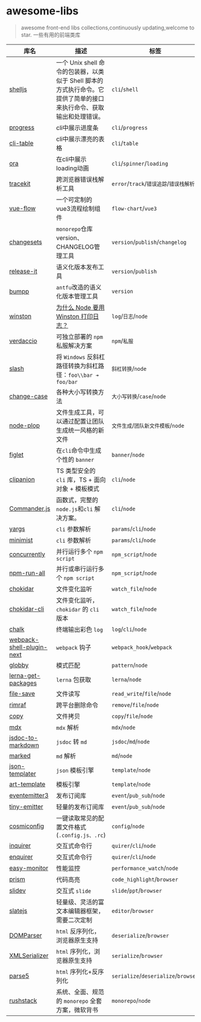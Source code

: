 # awesome-libs

> awesome front-end libs collections,continuously updating,welcome to star.
> 一些有用的前端类库

| 库名                                                                                 | 描述                                                                              | 标签                                |
| ------------------------------------------------------------------------------------ | --------------------------------------------------------------------------------- | ----------------------------------- |
|[shelljs](https://www.npmjs.com/package/shelljs)|一个 Unix shell 命令的包装器，以类似于 Shell 脚本的方式执行命令。它提供了简单的接口来执行命令、获取输出和处理错误。|`cli`/`shell`|
|[progress](https://www.npmjs.com/package/progress)|cli中展示进度条|`cli`/`progress`|
|[cli-table](https://github.com/Automattic/cli-table)|cli中展示漂亮的表格|`cli`/`table`|
|[ora](https://github.com/sindresorhus/ora)|在cli中展示loading动画|`cli`/`spinner`/`loading`|
|[tracekit](https://github.com/csnover/TraceKit)|跨浏览器错误栈解析工具|`error`/`track`/`错误追踪`/`错误栈解析`|
|[vue-flow](https://github.com/bcakmakoglu/vue-flow)|一个可定制的vue3流程绘制组件|`flow-chart`/`vue3`|
|[changesets](https://github.com/changesets/changesets)|`monorepo`仓库version、CHANGELOG管理工具|`version`/`publish`/`changelog`|
| [release-it](https://www.npmjs.com/package/release-it)                               | 语义化版本发布工具                                                   | `version`/`publish`                 |
| [bumpp](https://www.npmjs.com/package/bumpp)                                         | `antfu`改造的语义化版本管理工具                                                   | `version`                 |
| [winston](https://github.com/winstonjs/winston)                                      | [为什么 Node 要用 Winston 打印日志？](https://juejin.cn/post/7294638699417190410) | `log`/`日志`/`node`                 |
| [verdaccio](https://github.com/verdaccio/verdaccio)                                  | 可独立部署的 `npm` 私服解决方案                                                   | `npm`/`私服`                        |
| [slash](https://www.npmjs.com/package/slash)                                         | 将 `Windows` 反斜杠路径转换为斜杠路径：`foo\\bar ➔ foo/bar`                       | `斜杠转换`/`node`                   |
| [change-case](https://www.npmjs.com/package/change-case)                             | 各种大小写转换方法                                                                | `大小写转换`/`case`/`node`          |
| [node-plop](https://github.com/plopjs/plop#readme)                                   | 文件生成工具，可以通过配置让团队生成统一风格的新文件                              | `文件生成`/`团队新文件模板`/`node`  |
| [figlet](https://www.npmjs.com/package/figlet)                                       | 在`cli`命令中生成个性的 `banner`                                                  | `banner`/`node`                     |
| [clipanion](https://github.com/arcanis/clipanion)                                    | TS 类型安全的 `cli` 库，TS + 面向对象 + 模板模式                                  | `cli`/`node`                        |
| [Commander.js](https://github.com/tj/commander.js)                                   | 函数式，完整的 `node.js`和`cli` 解决方案。                                        | `cli`/`node`                        |
| [yargs](https://www.npmjs.com/package/yargs)                                         | `cli` 参数解析                                                                    | `params`/`cli`/`node`               |
| [minimist](https://www.npmjs.com/package/minimist)                                   | `cli` 参数解析                                                                    | `params`/`cli`/`node`               |
| [concurrently](https://www.npmjs.com/package/concurrently)                           | 并行运行多个 `npm script`                                                         | `npm_script`/`node`                 |
| [npm-run-all](https://www.npmjs.com/package/npm-run-all)                             | 并行或串行运行多个 `npm script`                                                   | `npm_script`/`node`                 |
| [chokidar](https://www.npmjs.com/package/chokidar)                                   | 文件变化监听                                                                      | `watch_file`/`node`                 |
| [chokidar-cli](https://www.npmjs.com/package/chokidar-cli)                           | 文件变化监听，`chokidar` 的 `cli` 版本                                            | `watch_file`/`node`                 |
| [chalk](https://www.npmjs.com/package/chalk)                                         | 终端输出彩色 `log`                                                                | `log`/`cli`/`node`                  |
| [webpack-shell-plugin-next](https://www.npmjs.com/package/webpack-shell-plugin-next) | `webpack` 钩子                                                                    | `webpack_hook`/`webpack`            |
| [globby](https://www.npmjs.com/package/globby)                                       | 模式匹配                                                                          | `pattern`/`node`                    |
| [lerna-get-packages](https://www.npmjs.com/package/lerna-get-packages)               | `lerna` 包获取                                                                    | `lerna`/`node`                      |
| [file-save](https://www.npmjs.com/package/file-save)                                 | 文件读写                                                                          | `read_write`/`file`/`node`          |
| [rimraf](https://www.npmjs.com/package/rimraf)                                       | 跨平台删除命令                                                                    | `remove`/`file`/`node`              |
| [copy](https://www.npmjs.com/package/copy)                                           | 文件拷贝                                                                          | `copy`/`file`/`node`                |
| [mdx](https://github.com/mdx-js/mdx)                                                 | `mdx` 解析                                                                        | `mdx`/`node`                        |
| [jsdoc-to-markdown](https://www.npmjs.com/package/jsdoc-to-markdown)                 | `jsdoc` 转 `md`                                                                   | `jsdoc`/`md`/`node`                 |
| [marked](https://www.npmjs.com/package/marked)                                       | `md` 解析                                                                         | `md`/`node`                         |
| [json-templater](https://www.npmjs.com/package/json-templater)                       | `json` 模板引擎                                                                   | `template`/`node`                   |
| [art-template](https://github.com/aui/art-template)                                  | 模板引擎                                                                          | `template`/`node`                   |
| [eventemitter3](https://www.npmjs.com/package/eventemitter3)                         | 发布订阅库                                                                        | `event`/`pub_sub`/`node`            |
| [tiny-emitter](https://www.npmjs.com/package/tiny-emitter)                           | 轻量的发布订阅库                                                                        | `event`/`pub_sub`/`node`            |
| [cosmiconfig](https://github.com/davidtheclark/cosmiconfig)                          | 一键读取常见的配置文件格式(`.config.js、.rc`)                                     | `config`/`node`                     |
| [inquirer](https://www.npmjs.com/package/inquirer)                                   | 交互式命令行                                                                      | `quirer`/`cli`/`node`               |
| [enquirer](https://www.npmjs.com/package/enquirer)                                   | 交互式命令行                                                                      | `quirer`/`cli`/`node`               |
| [easy-monitor](https://github.com/hyj1991/easy-monitor)                              | 性能监控                                                                          | `performance_watch`/`node`          |
| [prism](https://github.com/PrismJS/prism)                                            | 代码高亮                                                                          | `code_highlight`/`browser`          |
| [slidev](https://github.com/slidevjs/slidev)                                         | 交互式 `slide`                                                                    | `slide`/`ppt`/`browser`             |
| [slatejs](https://www.slatejs.org/)                                                  | 轻量级、灵活的富文本编辑器框架，需要二次定制                                      | `editor`/`browser`                  |
| [DOMParser](https://developer.mozilla.org/zh-CN/docs/Web/API/DOMParser)              | `html` 反序列化，浏览器原生支持                                                   | `deserialize`/`browser`             |
| [XMLSerializer](https://developer.mozilla.org/zh-CN/docs/Web/API/XMLSerializer)      | `html` 序列化，浏览器原生支持                                                     | `serialize`/`browser`               |
| [parse5](https://www.npmjs.com/package/parse5)                                       | `html` 序列化+反序列化                                                            | `serialize`/`deserialize`/`browser` |
| [rushstack](https://github.com/microsoft/rushstack)                                  | 系统、全面、规范的 `monorepo` 全套方案，微软背书                                  | `monorepo`/`node`                   |
